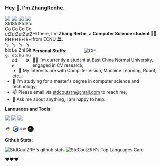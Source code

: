 ### Hey 👋, I'm ZhangRenhe.

<a href="https://blog.csdn.net/PecoHe">
  <img align="left" alt="StdCoutZRH's blog." width="22px" src="https://cdn.jsdelivr.net/npm/simple-icons@4.19.0/icons/blogger.svg" />
</a>
<a href="https://leetcode-cn.com/u/hundredays/">
  <img align="left" alt="StdCoutZRH's Leetcode" width="22px" src="https://cdn.jsdelivr.net/npm/simple-icons@4.19.0/icons/leetcode.svg" />
</a>
<a href="https://www.zhihu.com/people/xiao-wu-gui-di-di-di">
  <img align="left" alt="StdCoutZRH's Zhihu" width="22px" src="https://cdn.jsdelivr.net/npm/simple-icons@v3/icons/zhihu.svg" />
</a>
<a href="https://github.com/StdCoutZRH">
  <img align="left" alt="StdCoutZRH's Github" width="22px" src="https://cdn.jsdelivr.net/npm/simple-icons@v3/icons/github.svg" />
</a>

<br />
<br />

Hi there, I'm **Zhang Renhe**, a **Computer Science student** 🙍🚀 from ECNU 🏛. 

<img align="right" alt="GIF" width="250px" src="https://i.pinimg.com/originals/e4/26/70/e426702edf874b181aced1e2fa5c6cde.gif" />

**Personal Stuffs:**

- 👨‍💻 I'm currently a student at East China Normal University, engaged in CV research;
- 🤔 My interests are with Computer Vision, Machine Learning, Robot, etc..;
- 💼 I'm studying for a master's degree in computer science and technology;
- 📫 Please email via stdcoutzrh@gmail.com to reach me;
- 💬 Ask me about anything, I am happy to help.

**Languages and Tools:**  

<code><img height="20" src="https://avatars.githubusercontent.com/u/5009934?s=200&v=4"></code>
<code><img height="20" src="https://avatars.githubusercontent.com/u/15658638?s=200&v=4"></code>
<code><img height="20" src="https://avatars.githubusercontent.com/u/547448?s=200&v=4"></code>

<code><img height="20" src="https://raw.githubusercontent.com/github/explore/80688e429a7d4ef2fca1e82350fe8e3517d3494d/topics/python/python.png"></code>
<code><img height="20" src="https://raw.githubusercontent.com/github/explore/80688e429a7d4ef2fca1e82350fe8e3517d3494d/topics/cpp/cpp.png"></code>
<code><img height="20" src="https://raw.githubusercontent.com/github/explore/80688e429a7d4ef2fca1e82350fe8e3517d3494d/topics/git/git.png"></code>
<code><img height="20" src="https://raw.githubusercontent.com/github/explore/80688e429a7d4ef2fca1e82350fe8e3517d3494d/topics/terminal/terminal.png"></code>

**Github Stats:**

![StdCoutZRH's github stats](https://github-readme-stats.vercel.app/api?username=StdCoutZRH&show_icons=true&hide_border=true)
![StdCoutZRH's Top Languages Card](https://github-readme-stats.vercel.app/api/top-langs/?username=StdCoutZRH&langs_count=9&hide=Jupyter%20Notebook&hide_border=true&exclude_repo&layout=compact&custom_title=Most%20Used%20Languages%20(Top%208))

**❤️❤️❤️**
